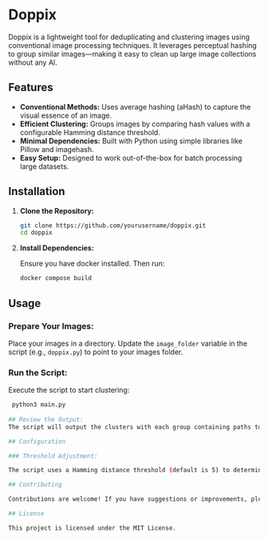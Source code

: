 # Doppix

Doppix is a lightweight tool for deduplicating and clustering images using conventional image processing techniques. It leverages perceptual hashing to group similar images—making it easy to clean up large image collections without any AI.

## Features

- **Conventional Methods:** Uses average hashing (aHash) to capture the visual essence of an image.
- **Efficient Clustering:** Groups images by comparing hash values with a configurable Hamming distance threshold.
- **Minimal Dependencies:** Built with Python using simple libraries like Pillow and imagehash.
- **Easy Setup:** Designed to work out-of-the-box for batch processing large datasets.

## Installation

1. **Clone the Repository:**

   ```bash
   git clone https://github.com/yourusername/doppix.git
   cd doppix


2. **Install Dependencies:**

    Ensure you have docker installed. Then run:
    ```bash
    docker compose build

## Usage

### Prepare Your Images:
Place your images in a directory. Update the `image_folder` variable in the script (e.g., `doppix.py`) to point to your images folder.

### Run the Script:

   Execute the script to start clustering:
   ```bash
    python3 main.py
    
## Review the Output:
The script will output the clusters with each group containing paths to similar images.

## Configuration

### Threshold Adjustment:

The script uses a Hamming distance threshold (default is 5) to determine similarity. Adjust this value in the cluster_images function as needed to fine-tune clustering sensitivity.

## Contributing

Contributions are welcome! If you have suggestions or improvements, please feel free to submit issues or pull requests.

## License

This project is licensed under the MIT License.
